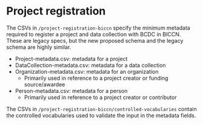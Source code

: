 # Project registration

The CSVs in `/project-registration-biccn` specify the minimum metadata required to register
a project and data collection with BCDC in BICCN. These are legacy specs, but the new proposed
schema and the legacy schema are highly similar.

- Project-metadata.csv: metadata for a project
- DataCollection-metadata.csv: metadata for a data collection
- Organization-metadata.csv: metadata for an organization
    - Primarily used in reference to a project creator or funding source/awardee
- Person-metadata.csv: metadata for a person
    - Primarily used in reference to a project creator or contributor

The CSVs in `/project-registration-biccn/controlled-vocabularies` contain the controlled 
vocabularies used to validate the input in the metadata fields.